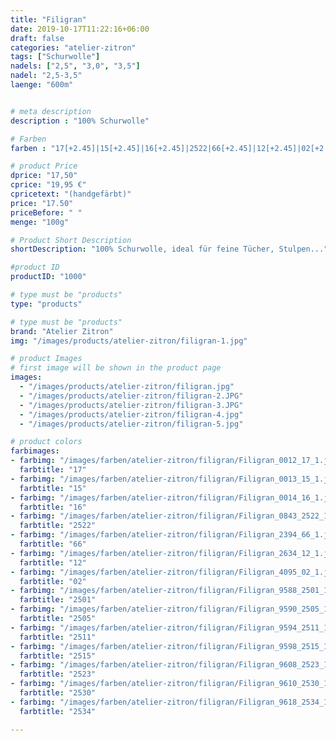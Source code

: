 ```yaml
---
title: "Filigran"
date: 2019-10-17T11:22:16+06:00
draft: false
categories: "atelier-zitron"
tags: ["Schurwolle"]
nadels: ["2,5", "3,0", "3,5"]
nadel: "2,5-3,5" 
laenge: "600m"	


# meta description
description : "100% Schurwolle"

# Farben
farben : "17[+2.45]|15[+2.45]|16[+2.45]|2522|66[+2.45]|12[+2.45]|02[+2.45]|2501|2505|2511|2515|2523|2530|2534"

# product Price
dprice: "17,50"
cprice: "19,95 €"
cpricetext: "(handgefärbt)"
price: "17.50"
priceBefore: " "
menge: "100g"

# Product Short Description
shortDescription: "100% Schurwolle, ideal für feine Tücher, Stulpen..."

#product ID
productID: "1000"

# type must be "products"
type: "products"

# type must be "products"
brand: "Atelier Zitron"
img: "/images/products/atelier-zitron/filigran-1.jpg"   

# product Images
# first image will be shown in the product page
images:
  - "/images/products/atelier-zitron/filigran.jpg"
  - "/images/products/atelier-zitron/filigran-2.JPG"
  - "/images/products/atelier-zitron/filigran-3.JPG"
  - "/images/products/atelier-zitron/filigran-4.jpg"
  - "/images/products/atelier-zitron/filigran-5.jpg"

# product colors
farbimages:
- farbimg: "/images/farben/atelier-zitron/filigran/Filigran_0012_17_1.jpg"	
  farbtitle: "17"
- farbimg: "/images/farben/atelier-zitron/filigran/Filigran_0013_15_1.jpg"	
  farbtitle: "15"
- farbimg: "/images/farben/atelier-zitron/filigran/Filigran_0014_16_1.jpg"	
  farbtitle: "16"
- farbimg: "/images/farben/atelier-zitron/filigran/Filigran_0843_2522_1.jpg"
  farbtitle: "2522"
- farbimg: "/images/farben/atelier-zitron/filigran/Filigran_2394_66_1.jpg"	
  farbtitle: "66"
- farbimg: "/images/farben/atelier-zitron/filigran/Filigran_2634_12_1.jpg"	
  farbtitle: "12"
- farbimg: "/images/farben/atelier-zitron/filigran/Filigran_4095_02_1.jpg"	
  farbtitle: "02"
- farbimg: "/images/farben/atelier-zitron/filigran/Filigran_9588_2501_1.jpg"	
  farbtitle: "2501"
- farbimg: "/images/farben/atelier-zitron/filigran/Filigran_9590_2505_1.jpg"	
  farbtitle: "2505"
- farbimg: "/images/farben/atelier-zitron/filigran/Filigran_9594_2511_1.jpg"	
  farbtitle: "2511"
- farbimg: "/images/farben/atelier-zitron/filigran/Filigran_9598_2515_1.jpg"	
  farbtitle: "2515"
- farbimg: "/images/farben/atelier-zitron/filigran/Filigran_9608_2523_1.jpg"	
  farbtitle: "2523"
- farbimg: "/images/farben/atelier-zitron/filigran/Filigran_9610_2530_1.jpg"	
  farbtitle: "2530"
- farbimg: "/images/farben/atelier-zitron/filigran/Filigran_9618_2534_1.jpg"	
  farbtitle: "2534"

---
```



